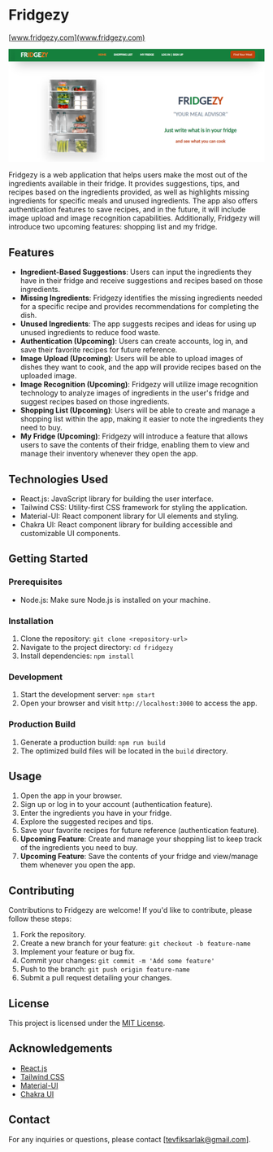 # Fridgezy

[www.fridgezy.com](www.fridgezy.com)

![Fridgezy-snapshot](public/images/Fridgezy-Readme.PNG)

Fridgezy is a web application that helps users make the most out of the ingredients available in their fridge. It provides suggestions, tips, and recipes based on the ingredients provided, as well as highlights missing ingredients for specific meals and unused ingredients. The app also offers authentication features to save recipes, and in the future, it will include image upload and image recognition capabilities. Additionally, Fridgezy will introduce two upcoming features: shopping list and my fridge.

## Features

- **Ingredient-Based Suggestions**: Users can input the ingredients they have in their fridge and receive suggestions and recipes based on those ingredients.
- **Missing Ingredients**: Fridgezy identifies the missing ingredients needed for a specific recipe and provides recommendations for completing the dish.
- **Unused Ingredients**: The app suggests recipes and ideas for using up unused ingredients to reduce food waste.
- **Authentication (Upcoming)**: Users can create accounts, log in, and save their favorite recipes for future reference.
- **Image Upload (Upcoming)**: Users will be able to upload images of dishes they want to cook, and the app will provide recipes based on the uploaded image.
- **Image Recognition (Upcoming)**: Fridgezy will utilize image recognition technology to analyze images of ingredients in the user's fridge and suggest recipes based on those ingredients.
- **Shopping List (Upcoming)**: Users will be able to create and manage a shopping list within the app, making it easier to note the ingredients they need to buy.
- **My Fridge (Upcoming)**: Fridgezy will introduce a feature that allows users to save the contents of their fridge, enabling them to view and manage their inventory whenever they open the app.

## Technologies Used

- React.js: JavaScript library for building the user interface.
- Tailwind CSS: Utility-first CSS framework for styling the application.
- Material-UI: React component library for UI elements and styling.
- Chakra UI: React component library for building accessible and customizable UI components.

## Getting Started

### Prerequisites

- Node.js: Make sure Node.js is installed on your machine.

### Installation

1. Clone the repository: `git clone <repository-url>`
2. Navigate to the project directory: `cd fridgezy`
3. Install dependencies: `npm install`

### Development

1. Start the development server: `npm start`
2. Open your browser and visit `http://localhost:3000` to access the app.

### Production Build

1. Generate a production build: `npm run build`
2. The optimized build files will be located in the `build` directory.

## Usage

1. Open the app in your browser.
2. Sign up or log in to your account (authentication feature).
3. Enter the ingredients you have in your fridge.
4. Explore the suggested recipes and tips.
5. Save your favorite recipes for future reference (authentication feature).
6. **Upcoming Feature**: Create and manage your shopping list to keep track of the ingredients you need to buy.
7. **Upcoming Feature**: Save the contents of your fridge and view/manage them whenever you open the app.

## Contributing

Contributions to Fridgezy are welcome! If you'd like to contribute, please follow these steps:

1. Fork the repository.
2. Create a new branch for your feature: `git checkout -b feature-name`
3. Implement your feature or bug fix.
4. Commit your changes: `git commit -m 'Add some feature'`
5. Push to the branch: `git push origin feature-name`
6. Submit a pull request detailing your changes.

## License

This project is licensed under the [MIT License](LICENSE).

## Acknowledgements

- [React.js](https://reactjs.org)
- [Tailwind CSS](https://tailwindcss.com)
- [Material-UI](https://mui.com)
- [Chakra UI](https://chakra-ui.com)

## Contact

For any inquiries or questions, please contact [tevfiksarlak@gmail.com].
